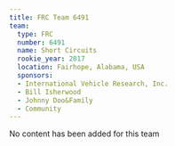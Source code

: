 ```yaml
---
title: FRC Team 6491
team:
  type: FRC
  number: 6491
  name: Short Circuits
  rookie_year: 2017
  location: Fairhope, Alabama, USA
  sponsors:
  - International Vehicle Research, Inc.
  - Bill Isherwood
  - Johnny Doo&Family
  - Community
---
```


No content has been added for this team